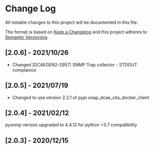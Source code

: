 # Change Log
All notable changes to this project will be documented in this file.

The format is based on [Keep a Changelog](http://keepachangelog.com/)
and this project adheres to [Semantic Versioning](http://semver.org/).

## [2.0.6] - 2021/10/26
* Changed [DCAEGEN2-2957] SNMP Trap collector - STDOUT complaince

## [2.0.5] - 2021/07/19
* Changed to use version 2.2.1 of pypi onap_dcae_cbs_docker_client

## [2.0.4] - 2021/02/12
pysnmp version upgraded to 4.4.12 for python >3.7 compatibility

## [2.0.3] - 2020/12/15
